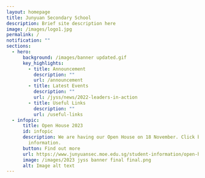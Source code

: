 ```yaml
---
layout: homepage
title: Junyuan Secondary School
description: Brief site description here
image: /images/logo1.jpg
permalink: /
notification: ""
sections:
  - hero:
      background: /images/banner updated.gif
      key_highlights:
        - title: Announcement
          description: ""
          url: /announcement
        - title: Latest Events
          description: ""
          url: /jyss/news/2022-leaders-in-action
        - title: Useful Links
          description: ""
          url: /useful-links
  - infopic:
      title: Open House 2023
      id: infopic
      description: We are having our Open House on 18 November. Click below for more
        information.
      button: Find out more
      url: https://www.junyuansec.moe.edu.sg/student-information/open-house-18-nov-2023/
      image: /images/2023 jyss banner final final.png
      alt: Image alt text
---
```

